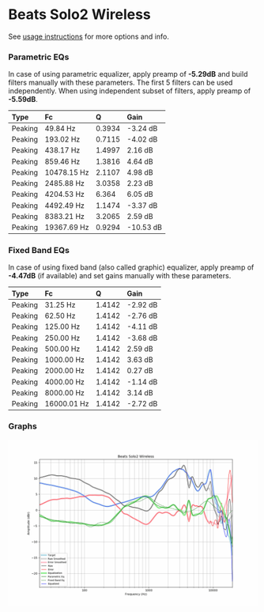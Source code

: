 # Beats Solo2 Wireless
See [usage instructions](https://github.com/jaakkopasanen/AutoEq#usage) for more options and info.

### Parametric EQs
In case of using parametric equalizer, apply preamp of **-5.29dB** and build filters manually
with these parameters. The first 5 filters can be used independently.
When using independent subset of filters, apply preamp of **-5.59dB**.

| Type    | Fc          |      Q | Gain      |
|:--------|:------------|:-------|:----------|
| Peaking | 49.84 Hz    | 0.3934 | -3.24 dB  |
| Peaking | 193.02 Hz   | 0.7115 | -4.02 dB  |
| Peaking | 438.17 Hz   | 1.4997 | 2.16 dB   |
| Peaking | 859.46 Hz   | 1.3816 | 4.64 dB   |
| Peaking | 10478.15 Hz | 2.1107 | 4.98 dB   |
| Peaking | 2485.88 Hz  | 3.0358 | 2.23 dB   |
| Peaking | 4204.53 Hz  | 6.364  | 6.05 dB   |
| Peaking | 4492.49 Hz  | 1.1474 | -3.37 dB  |
| Peaking | 8383.21 Hz  | 3.2065 | 2.59 dB   |
| Peaking | 19367.69 Hz | 0.9294 | -10.53 dB |

### Fixed Band EQs
In case of using fixed band (also called graphic) equalizer, apply preamp of **-4.47dB**
(if available) and set gains manually with these parameters.

| Type    | Fc          |      Q | Gain     |
|:--------|:------------|:-------|:---------|
| Peaking | 31.25 Hz    | 1.4142 | -2.92 dB |
| Peaking | 62.50 Hz    | 1.4142 | -2.76 dB |
| Peaking | 125.00 Hz   | 1.4142 | -4.11 dB |
| Peaking | 250.00 Hz   | 1.4142 | -3.68 dB |
| Peaking | 500.00 Hz   | 1.4142 | 2.59 dB  |
| Peaking | 1000.00 Hz  | 1.4142 | 3.63 dB  |
| Peaking | 2000.00 Hz  | 1.4142 | 0.27 dB  |
| Peaking | 4000.00 Hz  | 1.4142 | -1.14 dB |
| Peaking | 8000.00 Hz  | 1.4142 | 3.14 dB  |
| Peaking | 16000.01 Hz | 1.4142 | -2.72 dB |

### Graphs
![](./Beats%20Solo2%20Wireless.png)